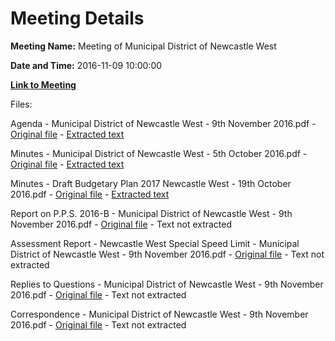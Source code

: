 # Meeting Details

**Meeting Name:** Meeting of Municipal District of Newcastle West

**Date and Time:** 2016-11-09 10:00:00

**[Link to Meeting](https://www.limerick.ie/council/whats-on/meeting-municipal-district-newcastle-west-1)**

Files: 

Agenda - Municipal District of Newcastle West - 9th November 2016.pdf - [Original file](https://beta.limerick.ie/sites/default/files/media/documents/2017-04/agenda_november_meeting_municipal_district_of_newcastle_west_091116.pdf) - [Extracted text](./Agenda%20-%20Municipal%20District%20of%20Newcastle%20West%20-%209th%20November%202016.md)

Minutes - Municipal District of Newcastle West - 5th October 2016.pdf - [Original file](https://beta.limerick.ie/sites/default/files/media/documents/2017-04/minutes_of_municipal_district_meeting_newcastle_west_051016.pdf) - [Extracted text](./Minutes%20-%20Municipal%20District%20of%20Newcastle%20West%20-%205th%20October%202016.md)

Minutes - Draft Budgetary Plan 2017 Newcastle West - 19th October 2016.pdf - [Original file](https://beta.limerick.ie/sites/default/files/media/documents/2017-04/minutes_of_draft_budgetary_plan_2017_newcastle_west_191016.pdf) - [Extracted text](./Minutes%20-%20Draft%20Budgetary%20Plan%202017%20Newcastle%20West%20-%2019th%20October%202016.md)

Report on P.P.S. 2016-B - Municipal District of Newcastle West - 9th November 2016.pdf - [Original file](https://beta.limerick.ie/sites/default/files/media/documents/2017-04/02_report_on_p.p.s._2016-b_for_newcastle_west_m.d._meeting_for_09-11-16_1.pdf) - Text not extracted

Assessment Report - Newcastle West Special Speed Limit - Municipal District of Newcastle West - 9th November 2016.pdf - [Original file](https://beta.limerick.ie/sites/default/files/media/documents/2017-04/03_assessment_report_-_newcastle_west_special_speed_limit_1.pdf) - Text not extracted

Replies to Questions - Municipal District of Newcastle West - 9th November 2016.pdf - [Original file](https://beta.limerick.ie/sites/default/files/media/documents/2017-04/replies_to_questions_-_municipal_district_of_newcastle_west_-_9th_november_2016.pdf) - Text not extracted

Correspondence - Municipal District of Newcastle West - 9th November 2016.pdf - [Original file](https://beta.limerick.ie/sites/default/files/media/documents/2017-04/correspondence_-_municipal_district_of_newcastle_west_-_9th_november_2016.pdf) - Text not extracted

